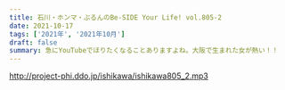```yaml
---
title: 石川・ホンマ・ぶるんのBe-SIDE Your Life! vol.805-2
date: 2021-10-17
tags: ['2021年', '2021年10月']
draft: false
summary: 急にYouTubeでほりたくなることありますよね。大阪で生まれた女が熱い！！
---
```


http://project-phi.ddo.jp/ishikawa/ishikawa805_2.mp3
